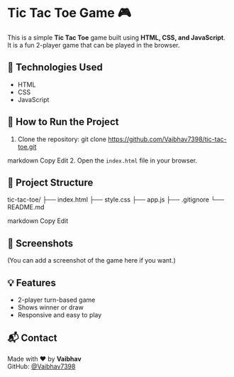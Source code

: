 # Tic Tac Toe Game 🎮

This is a simple **Tic Tac Toe** game built using **HTML, CSS, and JavaScript**.  
It is a fun 2-player game that can be played in the browser.

## 🔧 Technologies Used
- HTML
- CSS
- JavaScript

## 🚀 How to Run the Project
1. Clone the repository:
git clone https://github.com/Vaibhav7398/tic-tac-toe.git

markdown
Copy
Edit
2. Open the `index.html` file in your browser.

## 📁 Project Structure
tic-tac-toe/
├── index.html
├── style.css
├── app.js
├── .gitignore
└── README.md

markdown
Copy
Edit

## 📸 Screenshots
(You can add a screenshot of the game here if you want.)

## 💡 Features
- 2-player turn-based game
- Shows winner or draw
- Responsive and easy to play

## 📬 Contact
Made with ❤️ by **Vaibhav**  
GitHub: [@Vaibhav7398](https://github.com/Vaibhav7398)
